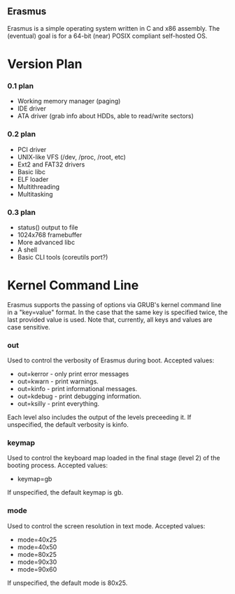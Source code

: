 Erasmus
-------

Erasmus is a simple operating system written in C and x86 assembly. The (eventual) goal is for a 64-bit (near) POSIX compliant self-hosted OS.

Version Plan
============

### 0.1 plan

 * Working memory manager (paging)
 * IDE driver
 * ATA driver (grab info about HDDs, able to read/write sectors)

### 0.2 plan

 * PCI driver
 * UNIX-like VFS (/dev, /proc, /root, etc)
 * Ext2 and FAT32 drivers
 * Basic libc
 * ELF loader
 * Multithreading
 * Multitasking

### 0.3 plan
 * status() output to file
 * 1024x768 framebuffer
 * More advanced libc
 * A shell
 * Basic CLI tools (coreutils port?)

Kernel Command Line
===================

Erasmus supports the passing of options via GRUB's kernel command line in a "key=value" format. In the case that the same key is specified twice, the last provided value is used. Note that, currently, all keys and values are case sensitive.

### out

Used to control the verbosity of Erasmus during boot. Accepted values:

 * out=kerror - only print error messages
 * out=kwarn  - print warnings.
 * out=kinfo  - print informational messages.
 * out=kdebug - print debugging information.
 * out=ksilly - print everything.

Each level also includes the output of the levels preceeding it. If unspecified, the default verbosity is kinfo.

### keymap

Used to control the keyboard map loaded in the final stage (level 2) of the booting process. Accepted values:

 * keymap=gb

If unspecified, the default keymap is gb.

### mode

Used to control the screen resolution in text mode. Accepted values:

 * mode=40x25
 * mode=40x50
 * mode=80x25
 * mode=90x30
 * mode=90x60

If unspecified, the default mode is 80x25.
